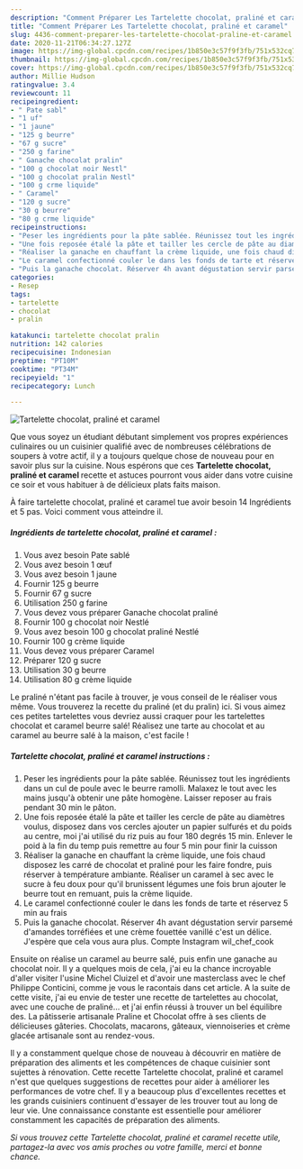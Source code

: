 ```yaml
---
description: "Comment Préparer Les Tartelette chocolat, praliné et caramel"
title: "Comment Préparer Les Tartelette chocolat, praliné et caramel"
slug: 4436-comment-preparer-les-tartelette-chocolat-praline-et-caramel
date: 2020-11-21T06:34:27.127Z
image: https://img-global.cpcdn.com/recipes/1b850e3c57f9f3fb/751x532cq70/tartelette-chocolat-praline-et-caramel-photo-principale-de-la-recette.jpg
thumbnail: https://img-global.cpcdn.com/recipes/1b850e3c57f9f3fb/751x532cq70/tartelette-chocolat-praline-et-caramel-photo-principale-de-la-recette.jpg
cover: https://img-global.cpcdn.com/recipes/1b850e3c57f9f3fb/751x532cq70/tartelette-chocolat-praline-et-caramel-photo-principale-de-la-recette.jpg
author: Millie Hudson
ratingvalue: 3.4
reviewcount: 11
recipeingredient:
- " Pate sabl"
- "1 uf"
- "1 jaune"
- "125 g beurre"
- "67 g sucre"
- "250 g farine"
- " Ganache chocolat pralin"
- "100 g chocolat noir Nestl"
- "100 g chocolat pralin Nestl"
- "100 g crme liquide"
- " Caramel"
- "120 g sucre"
- "30 g beurre"
- "80 g crme liquide"
recipeinstructions:
- "Peser les ingrédients pour la pâte sablée. Réunissez tout les ingrédients dans un cul de poule avec le beurre ramolli. Malaxez le tout avec les mains jusqu&#39;à obtenir une pâte homogène. Laisser reposer au frais pendant 30 min le pâton."
- "Une fois reposée étalé la pâte et tailler les cercle de pâte au diamètres voulus, disposez dans vos cercles ajouter un papier sulfurés et du poids au centre, moi j&#39;ai utilisé du riz puis au four 180 degrés 15 min. Enlever le poid à la fin du temp puis remettre au four 5 min pour finir la cuisson"
- "Réaliser la ganache en chauffant la crème liquide, une fois chaud disposez les carré de chocolat et praliné pour les faire fondre, puis réserver à température ambiante. Réaliser un caramel à sec avec le sucre à feu doux pour qu&#39;il brunissent légumes une fois brun ajouter le beurre tout en remuant, puis la crème liquide."
- "Le caramel confectionné couler le dans les fonds de tarte et réservez 5 min au frais"
- "Puis la ganache chocolat. Réserver 4h avant dégustation servir parsemé d&#39;amandes torréfiées et une crème fouettée vanillé c&#39;est un délice. J&#39;espère que cela vous aura plus. Compte Instagram wil_chef_cook"
categories:
- Resep
tags:
- tartelette
- chocolat
- pralin

katakunci: tartelette chocolat pralin 
nutrition: 142 calories
recipecuisine: Indonesian
preptime: "PT10M"
cooktime: "PT34M"
recipeyield: "1"
recipecategory: Lunch

---
```



![Tartelette chocolat, praliné et caramel](https://img-global.cpcdn.com/recipes/1b850e3c57f9f3fb/751x532cq70/tartelette-chocolat-praline-et-caramel-photo-principale-de-la-recette.jpg)

Que vous soyez un étudiant débutant simplement vos propres expériences culinaires ou un cuisinier qualifié avec de nombreuses célébrations de soupers à votre actif, il y a toujours quelque chose de nouveau pour en savoir plus sur la cuisine. Nous espérons que ces <strong> Tartelette chocolat, praliné et caramel </strong> recette et astuces pourront vous aider dans votre cuisine ce soir et vous habituer à de délicieux plats faits maison.

<!--inarticleads1-->

À faire tartelette chocolat, praliné et caramel tue avoir besoin 14 Ingrédients et 5 pas. Voici comment vous atteindre il.

##### Ingrédients de tartelette chocolat, praliné et caramel :

1. Vous avez besoin  Pate sablé
1. Vous avez besoin 1 œuf
1. Vous avez besoin 1 jaune
1. Fournir 125 g beurre
1. Fournir 67 g sucre
1. Utilisation 250 g farine
1. Vous devez vous préparer  Ganache chocolat praliné
1. Fournir 100 g chocolat noir Nestlé
1. Vous avez besoin 100 g chocolat praliné Nestlé
1. Fournir 100 g crème liquide
1. Vous devez vous préparer  Caramel
1. Préparer 120 g sucre
1. Utilisation 30 g beurre
1. Utilisation 80 g crème liquide


Le praliné n&#39;étant pas facile à trouver, je vous conseil de le réaliser vous même. Vous trouverez la recette du praliné (et du pralin) ici. Si vous aimez ces petites tartelettes vous devriez aussi craquer pour les tartelettes chocolat et caramel beurre salé! Réalisez une tarte au chocolat et au caramel au beurre salé à la maison, c&#39;est facile ! 

<!--inarticleads2-->

##### Tartelette chocolat, praliné et caramel instructions :

1. Peser les ingrédients pour la pâte sablée. Réunissez tout les ingrédients dans un cul de poule avec le beurre ramolli. Malaxez le tout avec les mains jusqu&#39;à obtenir une pâte homogène. Laisser reposer au frais pendant 30 min le pâton.
1. Une fois reposée étalé la pâte et tailler les cercle de pâte au diamètres voulus, disposez dans vos cercles ajouter un papier sulfurés et du poids au centre, moi j&#39;ai utilisé du riz puis au four 180 degrés 15 min. Enlever le poid à la fin du temp puis remettre au four 5 min pour finir la cuisson
1. Réaliser la ganache en chauffant la crème liquide, une fois chaud disposez les carré de chocolat et praliné pour les faire fondre, puis réserver à température ambiante. Réaliser un caramel à sec avec le sucre à feu doux pour qu&#39;il brunissent légumes une fois brun ajouter le beurre tout en remuant, puis la crème liquide.
1. Le caramel confectionné couler le dans les fonds de tarte et réservez 5 min au frais
1. Puis la ganache chocolat. Réserver 4h avant dégustation servir parsemé d&#39;amandes torréfiées et une crème fouettée vanillé c&#39;est un délice. J&#39;espère que cela vous aura plus. Compte Instagram wil_chef_cook


Ensuite on réalise un caramel au beurre salé, puis enfin une ganache au chocolat noir. Il y a quelques mois de cela, j&#39;ai eu la chance incroyable d&#39;aller visiter l&#39;usine Michel Cluizel et d&#39;avoir une masterclass avec le chef Philippe Conticini, comme je vous le racontais dans cet article. A la suite de cette visite, j&#39;ai eu envie de tester une recette de tartelettes au chocolat, avec une couche de praliné… et j&#39;ai enfin réussi à trouver un bel équilibre des. La pâtisserie artisanale Praline et Chocolat offre à ses clients de délicieuses gâteries. Chocolats, macarons, gâteaux, viennoiseries et crème glacée artisanale sont au rendez-vous. 

<!--inarticleads1-->

<p>
Il y a constamment quelque chose de nouveau à découvrir en matière de préparation des aliments et les compétences de chaque cuisinier sont sujettes à rénovation. Cette recette Tartelette chocolat, praliné et caramel n'est que quelques suggestions de recettes pour aider à améliorer les performances de votre chef. Il y a beaucoup plus d'excellentes recettes et les grands cuisiniers continuent d'essayer de les trouver tout au long de leur vie. Une connaissance constante est essentielle pour améliorer constamment les capacités de préparation des aliments.
</p>

<p>
<i>Si vous trouvez cette Tartelette chocolat, praliné et caramel recette utile, partagez-la avec vos amis proches ou votre famille, merci et bonne chance.</i>
</p>
